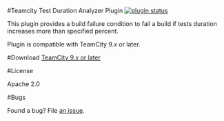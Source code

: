 #Teamcity Test Duration Analyzer Plugin 
[![plugin status]( 
http://teamcity.jetbrains.com/app/rest/builds/buildType:TeamCityPluginsByJetBrains_TestDuration_Build,pinned:true/statusIcon)](https://teamcity.jetbrains.com/viewLog.html?buildTypeId=TeamCityPluginsByJetBrains_TestDuration_Build&buildId=lastPinned)

This plugin provides a build failure condition to fail a build if tests duration increases more than specified percent.

Plugin is compatible with TeamCity 9.x or later.

#Download
[TeamCity 9.x or later](https://teamcity.jetbrains.com/viewLog.html?buildTypeId=TeamCityPluginsByJetBrains_TestDuration_Build&buildId=lastPinned&tab=artifacts)

#License

Apache 2.0

#Bugs

Found a bug? File [an issue](https://youtrack.jetbrains.com/newIssue?project=TW&clearDraft=true&c=Subsystem+plugins%3A+other).

